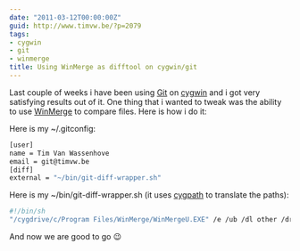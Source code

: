 ```yaml
---
date: "2011-03-12T00:00:00Z"
guid: http://www.timvw.be/?p=2079
tags:
- cygwin
- git
- winmerge
title: Using WinMerge as difftool on cygwin/git
---
```

Last couple of weeks i have been using [Git](http://git-scm.com/) on [cygwin](http://www.cygwin.com) and i got very satisfying results out of it. One thing that i wanted to tweak was the ability to use [WinMerge](http://winmerge.org/) to compare files. Here is how i do it:

Here is my ~/.gitconfig:

```bash
[user]	  
name = Tim Van Wassenhove	  
email = git@timvw.be
[diff]
external = "~/bin/git-diff-wrapper.sh"
```

Here is my ~/bin/git-diff-wrapper.sh (it uses [cygpath](http://www.cygwin.com/cygwin-ug-net/using-utils.html) to translate the paths):

```bash
#!/bin/sh
"/cygdrive/c/Program Files/WinMerge/WinMergeU.EXE" /e /ub /dl other /dr local "\`cygpath -aw $1\`" "\`cygpath -aw $2\`" "\`cygpath -aw $5\`"
```

And now we are good to go 😉
